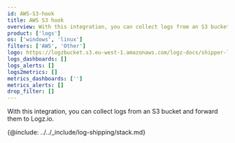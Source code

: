 ```yaml
---
id: AWS-S3-hook
title: AWS S3 hook
overview: With this integration, you can collect logs from an S3 bucket and forward them to Logz.io.
product: ['logs']
os: ['windows', 'linux']
filters: ['AWS', 'Other']
logo: https://logzbucket.s3.eu-west-1.amazonaws.com/logz-docs/shipper-logos/aws-s3.svg
logs_dashboards: []
logs_alerts: []
logs2metrics: []
metrics_dashboards: ['']
metrics_alerts: []
drop_filter: []
---
```



With this integration, you can collect logs from an S3 bucket and forward them to Logz.io.

 

{@include: ../../_include/log-shipping/stack.md}


